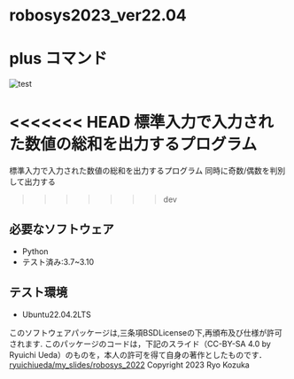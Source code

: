# robosys2023_ver22.04

# plus コマンド
![test](https://github.com/RyoKozuka/robosys2023_ver22.04/actions/workflows/test.yml/badge.svg)

<<<<<<< HEAD
 標準入力で入力された数値の総和を出力するプログラム
=======
標準入力で入力された数値の総和を出力するプログラム
同時に奇数/偶数を判別して出力する
>>>>>>> dev

## 必要なソフトウェア
* Python
 * テスト済み:3.7~3.10

## テスト環境
* Ubuntu22.04.2LTS


このソフトウェアパッケージは,三条項BSDLicenseの下,再頒布及び仕様が許可されます.
このパッケージのコードは，下記のスライド（CC-BY-SA 4.0 by Ryuichi Ueda）のものを，本人の許可を得て自身の著作としたものです．
[ryuichiueda/my_slides/robosys_2022](https://github.com/ryuichiueda/my_slides/tree/master/robosys_2022)
Copyright 2023 Ryo Kozuka
